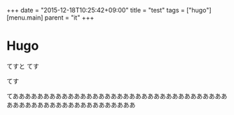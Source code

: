 +++
date = "2015-12-18T10:25:42+09:00"
title = "test"
tags = ["hugo"]
[menu.main]
        parent = "it"
+++

# Hugo
てすと
てす

てす

てああああああああああああああああああああああああああああああああああああああああああああああああああああああああ


